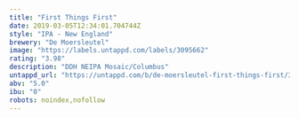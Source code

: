```yaml
---
title: "First Things First"
date: 2019-03-05T12:34:01.704744Z
style: "IPA - New England"
brewery: "De Moersleutel"
image: "https://labels.untappd.com/labels/3095662"
rating: "3.98"
description: "DDH NEIPA Mosaic/Columbus"
untappd_url: "https://untappd.com/b/de-moersleutel-first-things-first/3095662"
abv: "5.0"
ibu: "0"
robots: noindex,nofollow
---
```


